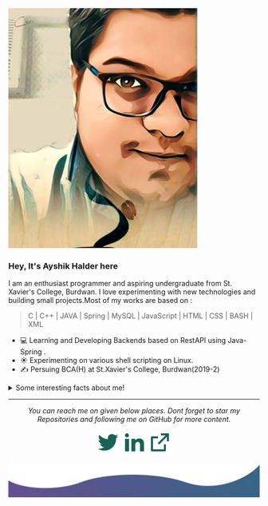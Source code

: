 <img  height="480" src="https://github.com/ayshik-halder/ayshik-halder/blob/master/readme/1b1565bb-d7a8-4bad-b146-a92ed4af71f4_2.jpg">

### Hey, It's <b>Ayshik Halder</b> here

I am an enthusiast programmer and aspiring undergraduate from St. Xavier's College, Burdwan. I love experimenting with new technologies and building small projects.Most of my works are based on :
 > C | C++ | JAVA | Spring | MySQL | JavaScript | HTML | CSS | BASH | XML

- 💻 Learning and Developing Backends based on RestAPI using Java-Spring .
- ☀️ Experimenting on various shell scripting on Linux.
- ✍️ Persuing BCA(H) at St.Xavier's College, Burdwan(2019-2)
<details>
  <summary>Some interesting facts about me!</summary>
  <br>
  
  - I am a tech savvy and love getting my hands on new technologies. 
  
  - While Coding, Listening Music and developing useful code. ⭐️
  
  - I used to play competitive multiplayer games such as CSGO, Dota2 etc, but now i use my free time to read subreddits and articles on programming languages and various advancements in IT industry.
  
  - I am a FC Barcelone fan since childhood. Never missed any big games especially el classicos since 2011. #forcaBarca
  ![My github stats](https://github-readme-stats.vercel.app/api?username=ayshik-halder&show_icons=true)
</details>
 

<hr>
<p align="center">
  <i>You can reach me on given below places. Dont forget to star my Repositories and following me on GitHub for more content.</i>

  <p align="center">
    <a href="https://twitter.com/AyshikHalder" target="_blank" alt="Twitter"><img src="https://github.com/ayshik-halder/ayshik-halder/blob/master/readme/twitter-fill.svg" ></a>
    <a href="https://www.linkedin.com/in/ayshik-h-50aba0139/" target="_blank" alt="Linkedin"><img src="https://github.com/ayshik-halder/ayshik-halder/blob/master/readme/linkedin-fill.svg" ></a>
    <a href="mailto:halderayshik@gmail.com" target="_blank" alt="Contact me"><img src="https://github.com/ayshik-halder/ayshik-halder/blob/master/readme/external-link-line.svg"></a>
    <!-- <a href="https://ayshik-halder.github.io" target="_blank" alt="My site"><img src="readme/external-link-line.svg"></a> -->
  </p>
  
</p>

<img src="https://github.com/ayshik-halder/ayshik-halder/blob/master/readme/bottom.svg" alt="bottom">
